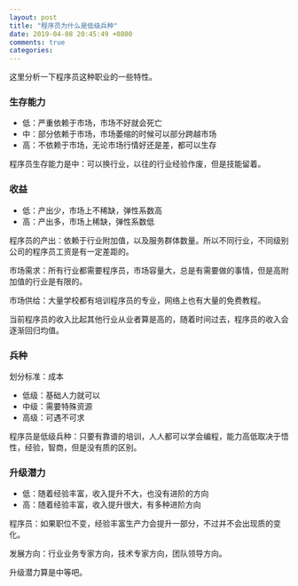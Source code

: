 ```yaml
---
layout: post
title: "程序员为什么是低级兵种"
date: 2019-04-08 20:45:49 +0800
comments: true
categories: 
---
```


这里分析一下程序员这种职业的一些特性。

### 生存能力

- 低：严重依赖于市场，市场不好就会死亡
- 中：部分依赖于市场，市场萎缩的时候可以部分跨越市场
- 高：不依赖于市场，无论市场行情好还是差，都可以生存

程序员生存能力是中：可以换行业，以往的行业经验作废，但是技能留着。

### 收益

- 低：产出少，市场上不稀缺，弹性系数高
- 高：产出多，市场上稀缺，弹性系数低

程序员的产出：依赖于行业附加值，以及服务群体数量。所以不同行业，不同级别公司的程序员工资是有一定差距的。

市场需求：所有行业都需要程序员，市场容量大，总是有需要做的事情，但是高附加值的行业是有限的。

市场供给：大量学校都有培训程序员的专业，网络上也有大量的免费教程。

当前程序员的收入比起其他行业从业者算是高的，随着时间过去，程序员的收入会逐渐回归均值。

### 兵种

划分标准：成本

- 低级：基础人力就可以
- 中级：需要特殊资源
- 高级：可遇不可求

程序员是低级兵种：只要有靠谱的培训，人人都可以学会编程，能力高低取决于悟性，经验，智商，但是没有质的区别。

### 升级潜力

- 低：随着经验丰富，收入提升不大，也没有进阶的方向
- 高：随着经验丰富，收入提升很大，有多种进阶方向

程序员：如果职位不变，经验丰富生产力会提升一部分，不过并不会出现质的变化。

发展方向：行业业务专家方向，技术专家方向，团队领导方向。

升级潜力算是中等吧。
